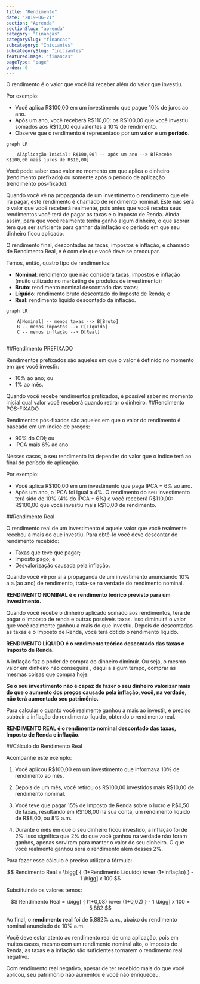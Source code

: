 ```yaml
---
title: "Rendimento"
date: "2019-06-21"
section: "Aprenda"
sectionSlug: "aprenda"
category: "Finanças"
categorySlug: "financas"
subcategory: "Iniciantes"
subcategorySlug: "iniciantes"
featuredImage: "financas"
pageType: "page"
order: 6
---
```



O rendimento é o valor que você irá receber além do valor que investiu.

Por exemplo:

- Você aplica R\$100,00 em um investimento que pague 10% de juros ao ano.
- Após um ano, você receberá R\$110,00: os R\$100,00 que você investiu somados aos R\$10,00 equivalentes a 10% de rendimento.
- Observe que o rendimento é representado por um **valor** e um **período**.

```mermaid
graph LR

    A[Aplicação Inicial: R$100,00] -- após um ano --> B[Recebe R$100,00 mais juros de R$10,00]

```

Você pode saber esse valor no momento em que aplica o dinheiro (rendimento prefixado) ou somente após o período de aplicação (rendimento pós-fixado).

Quando você vê na propaganda de um investimento o rendimento que ele irá pagar, este rendimento é chamado de rendimento nominal. Este não será o valor que você receberá realmente, pois antes que você receba seus rendimentos você terá de pagar as taxas e o Imposto de Renda. Ainda assim, para que você realmente tenha ganho algum dinheiro, o que sobrar tem que ser suficiente para ganhar da inflação do período em que seu dinheiro ficou aplicado.

O rendimento final, descontadas as taxas, impostos e inflação, é chamado de Rendimento Real, e é com ele que você deve se preocupar. 

Temos, então, quatro tipo de rendimentos:

- **Nominal**: rendimento que não considera taxas, impostos e inflação (muito utilizado no marketing de produtos de investimento);
- **Bruto**: rendimento nominal descontado das taxas;
- **Líquido**: rendimento bruto descontado do Imposto de Renda; e
- **Real**: rendimento líquido descontado da inflação.

```mermaid
graph LR

    A[Nominal] -- menos taxas --> B[Bruto]
    B -- menos impostos --> C[Líquido]
    C -- menos inflação --> D[Real]
    
```

##Rendimento PREFIXADO

Rendimentos prefixados são aqueles em que o valor é definido no momento em que você investir:

- 10% ao ano; ou
- 1% ao mês.

Quando você recebe rendimentos prefixados, é possível saber no momento inicial qual valor você receberá quando retirar o dinheiro.
##Rendimento PÓS-FIXADO

Rendimentos pós-fixados são aqueles em que o valor do rendimento é baseado em um índice de preços:

- 90% do CDI; ou
- IPCA mais 6% ao ano.

Nesses casos, o seu rendimento irá depender do valor que o índice terá ao final do período de aplicação.

Por exemplo:

- Você aplica R\$100,00 em um investimento que paga IPCA + 6% ao ano.
- Após um ano, o IPCA foi igual a 4%. O rendimento do seu investimento terá sido de 10% (4% do IPCA + 6%) e você receberá R\$110,00: R\$100,00 que você investiu mais R\$10,00 de rendimento.

##Rendimento Real

O rendimento real de um investimento é aquele valor que você realmente recebeu a mais do que investiu. Para obtê-lo você deve descontar do rendimento recebido:

- Taxas que teve que pagar;
- Imposto pago; e
- Desvalorização causada pela inflação.

Quando você vê por aí a propaganda de um investimento anunciando 10% a.a.(ao ano) de rendimento, trata-se na verdade do rendimento nominal.

**RENDIMENTO NOMINAL é o rendimento teórico previsto para um investimento.**

Quando você recebe o dinheiro aplicado somado aos rendimentos, terá de pagar o imposto de renda e outras possíveis taxas. Isso diminuirá o valor que você realmente ganhou a mais do que investiu. Depois de descontadas as taxas e o Imposto de Renda, você terá obtido o rendimento líquido.

**RENDIMENTO LÍQUIDO é o rendimento teórico descontado das taxas e Imposto de Renda.**

A inflação faz o poder de compra do dinheiro diminuir. Ou seja, o mesmo valor em dinheiro não conseguirá , daqui a algum tempo, comprar as mesmas coisas que compra hoje.

**Se o seu investimento não é capaz de fazer o seu dinheiro valorizar mais do que o aumento dos preços causado pela inflação, você, na verdade, não terá aumentado seu patrimônio.**

Para calcular o quanto você realmente ganhou a mais ao investir, é preciso subtrair a inflação do rendimento líquido, obtendo o rendimento real.

**RENDIMENTO REAL é o rendimento nominal descontado das taxas, Imposto de Renda e inflação.**

##Cálculo do Rendimento Real

Acompanhe este exemplo:

1. Você aplicou R\$100,00 em um investimento que informava 10% de rendimento ao mês.

2. Depois de um mês, você retirou os R\$100,00 investidos mais R\$10,00 de rendimento nominal.

3. Você teve que pagar 15% de Imposto de Renda sobre o lucro e R\$0,50 de taxas, resultando em R\$108,00 na sua conta, um rendimento líquido de R\$8,00, ou 8% a.m.

4. Durante o mês em que o seu dinheiro ficou investido, a inflação foi de 2%. Isso significa que 2% do que você ganhou na verdade não foram ganhos, apenas serviram para manter o valor do seu dinheiro. O que você realmente ganhou será o rendimento além desses 2%.

Para fazer esse cálculo é preciso utilizar a fórmula:

$$
Rendimento Real = \bigg[ { (1+Rendimento Líquido) \over (1+Inflação) } - 1 \bigg] x 100
$$

Substituindo os valores temos:

$$
Rendimento Real = \bigg[ { (1+0,08) \over (1+0,02) } - 1 \bigg] x 100 = 5,882
$$

Ao final, o **rendimento real** foi de 5,882% a.m., abaixo do rendimento nominal anunciado de 10% a.m.

Você deve estar atento ao rendimento real de uma aplicação, pois em muitos casos, mesmo com um rendimento nominal alto, o Imposto de Renda, as taxas e a inflação são suficientes tornarem o rendimento real negativo. 

Com rendimento real negativo, apesar de ter recebido mais do que você aplicou, seu patrimônio não aumentou e você não enriqueceu.